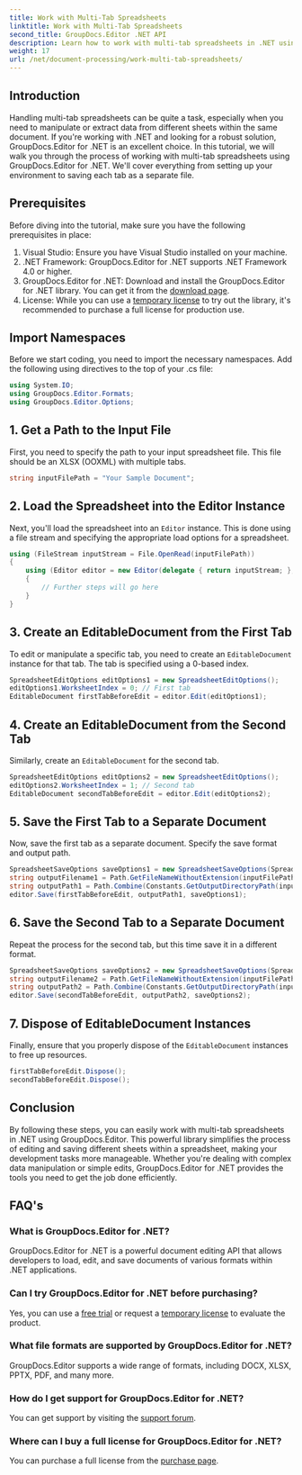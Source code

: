 ```yaml
---
title: Work with Multi-Tab Spreadsheets
linktitle: Work with Multi-Tab Spreadsheets
second_title: GroupDocs.Editor .NET API
description: Learn how to work with multi-tab spreadsheets in .NET using GroupDocs.Editor. Step-by-step guide, code examples, and best practices included.
weight: 17
url: /net/document-processing/work-multi-tab-spreadsheets/
---
```

## Introduction
Handling multi-tab spreadsheets can be quite a task, especially when you need to manipulate or extract data from different sheets within the same document. If you're working with .NET and looking for a robust solution, GroupDocs.Editor for .NET is an excellent choice. In this tutorial, we will walk you through the process of working with multi-tab spreadsheets using GroupDocs.Editor for .NET. We'll cover everything from setting up your environment to saving each tab as a separate file.
## Prerequisites
Before diving into the tutorial, make sure you have the following prerequisites in place:
1. Visual Studio: Ensure you have Visual Studio installed on your machine.
2. .NET Framework: GroupDocs.Editor for .NET supports .NET Framework 4.0 or higher.
3. GroupDocs.Editor for .NET: Download and install the GroupDocs.Editor for .NET library. You can get it from the [download page](https://releases.groupdocs.com/editor/net/).
4. License: While you can use a [temporary license](https://purchase.groupdocs.com/temporary-license/) to try out the library, it's recommended to purchase a full license for production use.
## Import Namespaces
Before we start coding, you need to import the necessary namespaces. Add the following using directives to the top of your .cs file:
```csharp
using System.IO;
using GroupDocs.Editor.Formats;
using GroupDocs.Editor.Options;
```
## 1. Get a Path to the Input File
First, you need to specify the path to your input spreadsheet file. This file should be an XLSX (OOXML) with multiple tabs.
```csharp
string inputFilePath = "Your Sample Document";
```
## 2. Load the Spreadsheet into the Editor Instance
Next, you'll load the spreadsheet into an `Editor` instance. This is done using a file stream and specifying the appropriate load options for a spreadsheet.
```csharp
using (FileStream inputStream = File.OpenRead(inputFilePath))
{
    using (Editor editor = new Editor(delegate { return inputStream; }, delegate { return new SpreadsheetLoadOptions(); }))
    {
        // Further steps will go here
    }
}
```
## 3. Create an EditableDocument from the First Tab
To edit or manipulate a specific tab, you need to create an `EditableDocument` instance for that tab. The tab is specified using a 0-based index.
```csharp
SpreadsheetEditOptions editOptions1 = new SpreadsheetEditOptions();
editOptions1.WorksheetIndex = 0; // First tab
EditableDocument firstTabBeforeEdit = editor.Edit(editOptions1);
```
## 4. Create an EditableDocument from the Second Tab
Similarly, create an `EditableDocument` for the second tab.
```csharp
SpreadsheetEditOptions editOptions2 = new SpreadsheetEditOptions();
editOptions2.WorksheetIndex = 1; // Second tab
EditableDocument secondTabBeforeEdit = editor.Edit(editOptions2);
```
## 5. Save the First Tab to a Separate Document
Now, save the first tab as a separate document. Specify the save format and output path.
```csharp
SpreadsheetSaveOptions saveOptions1 = new SpreadsheetSaveOptions(SpreadsheetFormats.Xlsm);
string outputFilename1 = Path.GetFileNameWithoutExtension(inputFilePath) + "_tab1.xlsm";
string outputPath1 = Path.Combine(Constants.GetOutputDirectoryPath(inputFilePath), outputFilename1);
editor.Save(firstTabBeforeEdit, outputPath1, saveOptions1);
```
## 6. Save the Second Tab to a Separate Document
Repeat the process for the second tab, but this time save it in a different format.
```csharp
SpreadsheetSaveOptions saveOptions2 = new SpreadsheetSaveOptions(SpreadsheetFormats.Xlsb);
string outputFilename2 = Path.GetFileNameWithoutExtension(inputFilePath) + "_tab2.xlsb";
string outputPath2 = Path.Combine(Constants.GetOutputDirectoryPath(inputFilePath), outputFilename2);
editor.Save(secondTabBeforeEdit, outputPath2, saveOptions2);
```
## 7. Dispose of EditableDocument Instances
Finally, ensure that you properly dispose of the `EditableDocument` instances to free up resources.
```csharp
firstTabBeforeEdit.Dispose();
secondTabBeforeEdit.Dispose();
```

## Conclusion
By following these steps, you can easily work with multi-tab spreadsheets in .NET using GroupDocs.Editor. This powerful library simplifies the process of editing and saving different sheets within a spreadsheet, making your development tasks more manageable. Whether you're dealing with complex data manipulation or simple edits, GroupDocs.Editor for .NET provides the tools you need to get the job done efficiently.
## FAQ's
### What is GroupDocs.Editor for .NET?
GroupDocs.Editor for .NET is a powerful document editing API that allows developers to load, edit, and save documents of various formats within .NET applications.
### Can I try GroupDocs.Editor for .NET before purchasing?
Yes, you can use a [free trial](https://releases.groupdocs.com/) or request a [temporary license](https://purchase.groupdocs.com/temporary-license/) to evaluate the product.
### What file formats are supported by GroupDocs.Editor for .NET?
GroupDocs.Editor supports a wide range of formats, including DOCX, XLSX, PPTX, PDF, and many more.
### How do I get support for GroupDocs.Editor for .NET?
You can get support by visiting the [support forum](https://forum.groupdocs.com/c/editor/20).
### Where can I buy a full license for GroupDocs.Editor for .NET?
You can purchase a full license from the [purchase page](https://purchase.groupdocs.com/buy).
